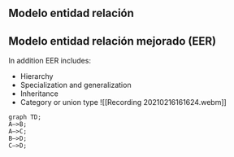 ## Modelo entidad relación

## Modelo entidad relación mejorado (EER)
In addition EER includes:
- Hierarchy
- Specialization and generalization
- Inheritance
- Category or union type
![[Recording 20210216161624.webm]]

```mermaid  
graph TD;  
A–>B;  
A–>C;  
B–>D;  
C–>D;  
```